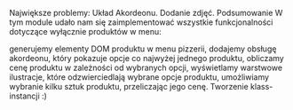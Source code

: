 Największe problemy: 
Układ Akordeonu. 
Dodanie zdjęć.
Podsumowanie
W tym module udało nam się zaimplementować wszystkie funkcjonalności dotyczące wyłącznie produktów w menu:

generujemy elementy DOM produktu w menu pizzerii,
dodajemy obsługę akordeonu, który pokazuje opcje co najwyżej jednego produktu,
obliczamy cenę produktu w zależności od wybranych opcji,
wyświetlamy warstwowe ilustracje, które odzwierciedlają wybrane opcje produktu,
umożliwiamy wybranie kilku sztuk produktu, przeliczając jego cenę.
Tworzenie klass- instancji :)